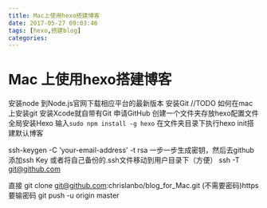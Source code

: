 ```yaml
---
title: Mac上使用hexo搭建博客
date: 2017-05-27 09:03:46
tags: [hexo,搭建blog]
categories:
---
```



# Mac 上使用hexo搭建博客
安装node
到Node.js官网下载相应平台的最新版本
安装Git
//TODO 如何在mac上安装git
安装Xcode就自带有Git
申请GitHub
创建一个文件夹存放hexo配置文件
全局安装Hexo 
输入`sudo npm install -g hexo`
在文件夹目录下执行hexo init搭建默认博客

ssh-keygen -C 'your-email-address' -t rsa
一步一步生成密钥，然后去github添加ssh Key
或者将自己备份的.ssh文件移动到用户目录下（方便）
ssh -T git@github.com

直接
git clone git@github.com:chrislanbo/blog_for_Mac.git 
(不需要密码)https要输密码
git push -u origin master


